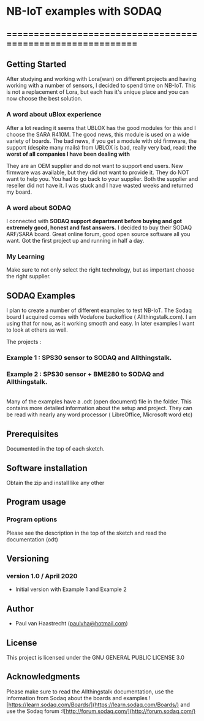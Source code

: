 # NB-IoT examples with SODAQ

## ===========================================================

## Getting Started
After studying and working with Lora(wan) on different projects and having
working with a number of sensors, I decided to spend time on NB-IoT. This
is not a replacement of Lora, but each has it's unique place and you can
now choose the best solution.

### A word about uBlox experience
After a lot reading it seems that UBLOX has the good modules for this and
I choose the SARA R410M. The good news, this module is used on a wide
variety of boards. The bad news, if you get a module with old firmware,
the support (despite many mails) from UBLOX is bad, really very bad, read:
**the worst of all companies I have been dealing with**

They are an OEM supplier and do not want to support end users. New firmware
was available, but they did not want to provide it. They do NOT want to
help you. You had to go back to your supplier. Both the supplier and reseller
did not have it. I was stuck and I have wasted weeks and returned my board.

### A word about SODAQ
I connected with **SODAQ support department before buying and got extremely
good, honest and fast answers.** I decided to buy their SODAQ ARF/SARA board.
Great online forum, good open source software all you want. Got the first
project up and running in half a day.

### My Learning
Make sure to not only select the right technology, but as important choose
the right supplier.

## SODAQ Examples

I plan to create a number of different examples to test NB-IoT. The Sodaq
board I acquired comes with Vodafone backoffice ( Allthingstalk.com). I
am using that for now, as it working smooth and easy. In later
examples I want to look at others as well.

The projects :
### Example 1 : SPS30 sensor to SODAQ and Allthingstalk.
### Example 2 : SPS30 sensor + BME280 to SODAQ and Allthingstalk.

<br> Many of the examples have a .odt (open document) file in the folder.
This contains more detailed information about the setup and project. They
can be read with nearly any word processor ( LibreOffice, Microsoft word etc)

## Prerequisites
Documented in the top of each sketch.

## Software installation
Obtain the zip and install like any other

## Program usage
### Program options
Please see the description in the top of the sketch and read the documentation (odt)

## Versioning

### version 1.0 / April 2020
 * Initial version with Example 1 and Example 2

## Author
 * Paul van Haastrecht (paulvha@hotmail.com)

## License
This project is licensed under the GNU GENERAL PUBLIC LICENSE 3.0

## Acknowledgments
Please make sure to read the Allthingstalk documentation, use the
information from Sodaq about the boards and examples ![https://learn.sodaq.com/Boards/](https://learn.sodaq.com/Boards/)
and use the Sodaq forum :![http://forum.sodaq.com/](http://forum.sodaq.com/)
